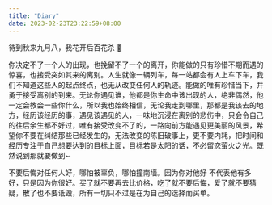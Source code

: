 ```yaml
---
title: "Diary"
date: 2023-02-23T23:22:59+08:00
---
```


待到秋来九月八，我花开后百花杀 🌸

你决定不了一个人的出现，也挽留不了一个的离开，你能做的只有珍惜不期而遇的惊喜，也接受突如其来的离别。人生就像一辆列车，每一站都会有人上车下车，我们不知道这些人的起点终点，也无从改变任何人的轨迹。能做的唯有珍惜当下，并勇于接受离别的到来。无论你遇见谁，他都是你生命中该出现的人，绝非偶然，他一定会教会一些你什么，所以我也始终相信，无论我走到哪里，那都是我该去的地方，经历该经历的事，遇见该遇见的人，一味地沉浸在离别的悲伤中，只会令自己的往后余生都不好过，唯有接受改变不了的，一路向前方能遇见更美丽的风景，希望你不要在纠结那些已经发生的，无法改变的陈旧破事上，更不要内耗，把时间和经历专注于自己想要达到的目标上面，目标若是太阳的话，不必留恋萤火之光。既然说到那就要做到~

不要后悔对任何人好，哪怕被辜负，哪怕撞南墙。因为你对他好 不代表他有多好，只是因为你很好。买了就不要再去比价格，吃了就不要后悔，爱了就不要猜疑，散了也不要诋毁，所有一切只不过是在为自己的选择而买单。
